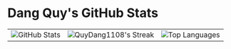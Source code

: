 # Dang Quy's GitHub Stats

|  |  |   |
|--------------------------|----------------|----------------|
| ![GitHub Stats](https://github-readme-stats.vercel.app/api?username=QuyDang1108&show_icons=true&theme=default) |  ![QuyDang1108's Streak](https://github-readme-streak-stats.herokuapp.com/?user=QuyDang1108&theme=default&hide_border=false) | ![Top Languages](https://github-readme-stats.vercel.app/api/top-langs/?username=QuyDang1108&langs_count=5&theme=default&show_icons=true) |

